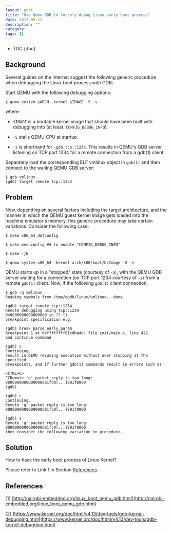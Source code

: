 ```yaml
---
layout: post
title: "Use Qemu GDB to forcely debug Linux early boot process"
date: 2017-09-21
description: ""
category: 
tags: []
---
```

* TOC
{:toc}

## Background

Several guides on the Internet suggest the following generic procedure when debugging the Linux boot process with GDB:

Start QEMU with the following debugging options:

```
$ qemu-system-$ARCH -kernel $IMAGE -S -s
```

where:

- `$IMAGE` is a bootable kernel image that should have been built with debugging info (at least, `CONFIG_DEBUG_INFO`).

- `-S` stalls QEMU CPU at startup.

- `-s` is shorthand for `-gdb tcp::1234`. This results in QEMU's GDB server listening on TCP port 1234 for a remote connection from a gdb(1) client.

Separately load the corresponding ELF vmlinux object in `gdb(1)` and then connect to the waiting QEMU GDB server:

```
$ gdb vmlinux
(gdb) target remote tcp::1234
```

## Problem

Now, depending on several factors including the target architecture, and the manner in which the QEMU guest kernel image gets loaded into the machine emulator's memory, this generic procedure may take certain variations. Consider the following case:

```
$ make x86_64_defconfig

$ make menuconfig ## to enable "CONFIG_DEBUG_INFO"

$ make -jN
```

```
$ qemu-system-x86_64 -kernel arch/x86/boot/bzImage -S -s
```

QEMU starts up in a "stopped" state (courtesy of `-S`), with the QEMU GDB server waiting for a connection (on TCP port 1234 courtesy of `-s`) from a remote `gdb(1)` client. Now, if the following `gdb(1)` client connection,

```
$ gdb -q vmlinux
Reading symbols from /tmp/qgdb/linux/vmlinux...done.

(gdb) target remote tcp::1234
Remote debugging using tcp::1234
0x0000000000000000 in ?? ()
breakpoint specification e.g.

(gdb) break parse_early_param 
Breakpoint 1 at 0xffffffff81cdba4d: file init/main.c, line 422.
and continue command

(gdb) c
Continuing.
result in QEMU resuming execution without ever stopping at the specified
breakpoints, and if further gdb(1) commands result in errors such as

<CTRL+C>
^CRemote 'g' packet reply is too long: 0000000000000000d81fc0[...]801f0000
(gdb)

(gdb) c
Continuing.
Remote 'g' packet reply is too long: 0000000000000000d81fc0[...]801f0000

(gdb) s
Remote 'g' packet reply is too long: 0000000000000000d81fc0[...]801f0000
then consider the following variation in procedure.
```

## Solution

How to hack the early boot process of Linux Kernel?

Please refer to Link 1 in Section [References](##References).

## References

[1] [http://nairobi-embedded.org/linux_boot_qemu_gdb.html](http://nairobi-embedded.org/linux_boot_qemu_gdb.html)

[2] [https://www.kernel.org/doc/html/v4.13/dev-tools/gdb-kernel-debugging.html](https://www.kernel.org/doc/html/v4.13/dev-tools/gdb-kernel-debugging.html)
